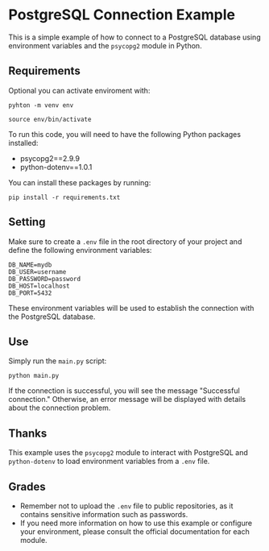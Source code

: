 # PostgreSQL Connection Example

This is a simple example of how to connect to a PostgreSQL database using environment variables and the `psycopg2` module in Python.

## Requirements

Optional you can activate enviroment with:

```
pyhton -m venv env
```

```
source env/bin/activate
```

To run this code, you will need to have the following Python packages installed:

- psycopg2==2.9.9
- python-dotenv==1.0.1

You can install these packages by running:

```[python]
pip install -r requirements.txt
```

## Setting

Make sure to create a `.env` file in the root directory of your project and define the following environment variables:

```
DB_NAME=mydb
DB_USER=username
DB_PASSWORD=password
DB_HOST=localhost
DB_PORT=5432
```

These environment variables will be used to establish the connection with the PostgreSQL database.

## Use

Simply run the `main.py` script:

```
python main.py
```

If the connection is successful, you will see the message "Successful connection." Otherwise, an error message will be displayed with details about the connection problem.

## Thanks

This example uses the `psycopg2` module to interact with PostgreSQL and `python-dotenv` to load environment variables from a `.env` file.

## Grades

- Remember not to upload the `.env` file to public repositories, as it contains sensitive information such as passwords.
- If you need more information on how to use this example or configure your environment, please consult the official documentation for each module.
